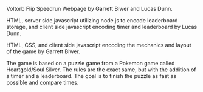 Voltorb Flip Speedrun Webpage by Garrett Biwer and Lucas Dunn.

HTML, server side javascript utilizing node.js to encode leaderboard storage, and client side javascript encoding timer and leaderboard by Lucas Dunn.

HTML, CSS, and client side javascript encoding the mechanics and layout of the game by Garrett Biwer.

The game is based on a puzzle game from a Pokemon game called Heartgold/Soul Silver. The rules are the exact same, but with the addition of a timer and a leaderboard. 
The goal is to finish the puzzle as fast as possible and compare times.
